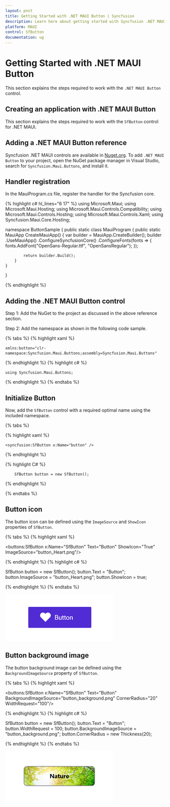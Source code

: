 ```yaml
---
layout: post
title: Getting Started with .NET MAUI Button | Syncfusion
description: Learn here about getting started with Syncfusion .NET MAUI Button (SfButton) control, its elements and more.
platform: MAUI
control: SfButton
documentation: ug
---
```


# Getting Started with .NET MAUI Button

This section explains the steps required to work with the `.NET MAUI Button` control.

## Creating an application with .NET MAUI Button

This section explains the steps required to work with the `SfButton` control for .NET MAUI.

## Adding a .NET MAUI Button reference

Syncfusion .NET MAUI controls are available in [Nuget.org](https://www.nuget.org/). To add `.NET MAUI Button` to your project, open the NuGet package manager in Visual Studio, search for `Syncfusion.Maui.Buttons`, and install it.

## Handler registration 

In the MauiProgram.cs file, register the handler for the Syncfusion core.

{% highlight c# hl_lines="6 17" %}
using Microsoft.Maui;
using Microsoft.Maui.Hosting;
using Microsoft.Maui.Controls.Compatibility;
using Microsoft.Maui.Controls.Hosting;
using Microsoft.Maui.Controls.Xaml;
using Syncfusion.Maui.Core.Hosting;

namespace ButtonSample
{
    public static class MauiProgram
    {
        public static MauiApp CreateMauiApp()
        {
            var builder = MauiApp.CreateBuilder();
            builder
            .UseMauiApp<App>()
            .ConfigureSyncfusionCore()
            .ConfigureFonts(fonts =>
            {
                fonts.AddFont("OpenSans-Regular.ttf", "OpenSansRegular");
            });

            return builder.Build();
        }      
    }
}   

{% endhighlight %} 

## Adding the .NET MAUI Button control

Step 1: Add the NuGet to the project as discussed in the above reference section. 

Step 2: Add the namespace as shown in the following code sample.

{% tabs %}
{% highlight xaml %}

	xmlns:button="clr-namespace:Syncfusion.Maui.Buttons;assembly=Syncfusion.Maui.Buttons"

{% endhighlight %}
{% highlight c# %}

	using Syncfusion.Maui.Buttons;

{% endhighlight %}
{% endtabs %}

## Initialize Button

Now, add the `SfButton` control with a required optimal name using the included namespace.

{% tabs %}

{% highlight xaml %}

	<syncfusion:SfButton x:Name="button" />
	
{% endhighlight %}

{% highlight C# %}

        SfButton button = new SfButton();

{% endhighlight %}

{% endtabs %}

## Button icon

The button icon can be defined using the `ImageSource` and `ShowIcon` properties of `SfButton`.

{% tabs %}
{% highlight xaml %}

<buttons:SfButton x:Name="SfButton" Text="Button" ShowIcon="True" ImageSource="button_Heart.png"/>

{% endhighlight %}
{% highlight c# %}

SfButton button = new SfButton();
button.Text = "Button";
button.ImageSource = "button_Heart.png";
button.ShowIcon = true;

{% endhighlight %}
{% endtabs %}

![SfButton with button icon](images/getting-started/ButtonWithIcon.png)

## Button background image

The button background image can be defined using the `BackgroundImageSource` property of `SfButton`.

{% tabs %}
{% highlight xaml %}

<buttons:SfButton x:Name="SfButton" Text="Button" BackgroundImageSource="button_background.png" CornerRadius="20" WidthRequest="100"/>

{% endhighlight %}
{% highlight c# %}

SfButton button = new SfButton();
button.Text = "Button";
button.WidthRequest = 100;
button.BackgroundImageSource = "button_background.png";
button.CornerRadius = new Thickness(20);

{% endhighlight %}
{% endtabs %}

![Button with background image](images/getting-started/ButtonWithBackgroundImage.png)